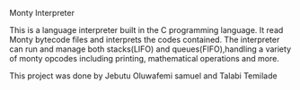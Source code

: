 Monty Interpreter

This is a language interpreter built in the C programming language. It read Monty bytecode files and interprets the codes contained. The interpreter can run and manage both stacks(LIFO) and queues(FIFO),handling a variety of monty opcodes including printing, mathematical operations and more.

This project was done by Jebutu Oluwafemi samuel and Talabi Temilade
